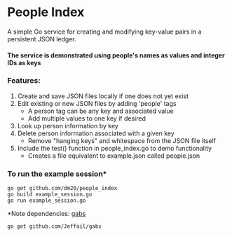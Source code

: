 # People Index
A simple Go service for creating and modifying key-value pairs in a persistent JSON ledger.  
#### The service is demonstrated using people's names as values and integer IDs as keys

### Features:
  1) Create and save JSON files locally if one does not yet exist
  2) Edit existing or new JSON files by adding 'people' tags  
     - A person tag can be any key and associated value
     - Add multiple values to one key if desired
  3) Look up person information by key
  4) Delete person information associated with a given key  
     - Remove "hanging keys" and whitespace from the JSON file itself
  5) Include the test() function in people_index.go to demo functionality
     - Creates a file equivalent to example.json called people.json

### To run the example session*
    go get github.com/dm20/people_index    
    go build example_session.go
    go run example_session.go

*Note dependencies: <a href='https://github.com/Jeffail/gabs'>gabs</a>  

    go get github.com/Jeffail/gabs
